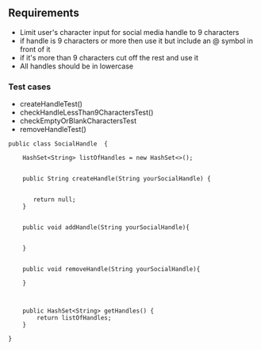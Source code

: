 ## Requirements
- Limit user's character input for social media handle to 9 characters
- if handle is 9 characters or more then use it but include an @ symbol in front of it
- if it's more than 9 characters cut off the rest and use it
- All handles should be in lowercase

### Test cases
 - createHandleTest()
 - checkHandleLessThan9CharactersTest()
-  checkEmptyOrBlankCharactersTest
-  removeHandleTest()

```
public class SocialHandle  {

    HashSet<String> listOfHandles = new HashSet<>();
 

    public String createHandle(String yourSocialHandle) {

      
       return null;
    }


    public void addHandle(String yourSocialHandle){


    }


    public void removeHandle(String yourSocialHandle){

    }



    public HashSet<String> getHandles() {
        return listOfHandles;
    }

}
```
